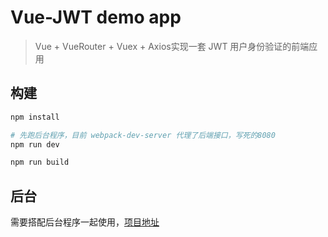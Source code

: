 # Vue-JWT demo app

> Vue + VueRouter + Vuex + Axios实现一套 JWT 用户身份验证的前端应用

## 构建

``` bash
npm install

# 先跑后台程序，目前 webpack-dev-server 代理了后端接口，写死的8080
npm run dev

npm run build
```

## 后台
需要搭配后台程序一起使用，[项目地址][1]

[1]: https://github.com/jwma/symfony-jwt